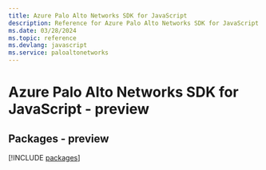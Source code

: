 ```yaml
---
title: Azure Palo Alto Networks SDK for JavaScript
description: Reference for Azure Palo Alto Networks SDK for JavaScript
ms.date: 03/28/2024
ms.topic: reference
ms.devlang: javascript
ms.service: paloaltonetworks
---
```

# Azure Palo Alto Networks SDK for JavaScript - preview
## Packages - preview
[!INCLUDE [packages](palo-alto-networks-index.md)]